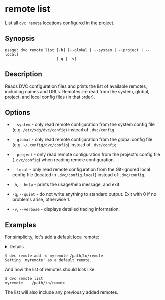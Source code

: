 # remote list

List all `dvc remote` locations configured in the <abbr>project</abbr>.

## Synopsis

```usage
usage: dvc remote list [-h] [--global | --system | --project | --local]
                       [-q | -v]
```

## Description

Reads DVC configuration files and prints the list of available remotes,
including names and URLs. Remotes are read from the system, global, project, and
local config files (in that order).

## Options

- `--system` - only read remote configuration from the system config file (e.g.
  `/etc/xdg/dvc/config`) instead of `.dvc/config`.

- `--global` - only read remote configuration from the global config file (e.g.
  `~/.config/dvc/config`) instead of `.dvc/config`.

- `--project` - only read remote configuration from the project's config file
  (`.dvc/config`) when reading remote configuration.

- `--local` - only read remote configuration from the Git-ignored local config
  file (located in `.dvc/config.local`) instead of `.dvc/config`.

- `-h`, `--help` - prints the usage/help message, and exit.

- `-q`, `--quiet` - do not write anything to standard output. Exit with 0 if no
  problems arise, otherwise 1.

- `-v`, `--verbose` - displays detailed tracing information.

## Examples

For simplicity, let's add a default local remote:

<details>

### What is a "local remote" ?

While the term may seem contradictory, it doesn't have to be. The "local" part
refers to the type of location where the storage is: another directory in the
same file system. "Remote" is how we call storage for <abbr>DVC projects</abbr>.
It's essentially a local backup for data tracked by DVC.

</details>

```cli
$ dvc remote add -d myremote /path/to/remote
Setting 'myremote' as a default remote.
```

And now the list of remotes should look like:

```cli
$ dvc remote list
myremote	/path/to/remote
```

The list will also include any previously added remotes.
